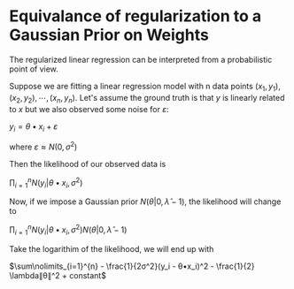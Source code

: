 # Equivalance of regularization to a Gaussian Prior on Weights

The regularized linear regression can be interpreted from a probabilistic point of view.

Suppose we are fitting a linear regression model with n data points $(x_1, y_1), (x_2, y_2), ⋯, (x_n, y_n)$. Let's assume the ground truth is that $y$ is linearly related to $x$ but we also observed some noise for $ε$:

$y_i = θ•x_i + ε$

where $ε ≈ N (0, σ^2)$

Then the likelihood of our observed data is

$\prod\nolimits_{i=1}^{n} N (y_i|θ•x_i, σ^2)$

Now, if we impose a Gaussian prior $N (θ|0,\hat{\lambda}-1)$, the likelihood will change to

$\prod\nolimits_{i=1}^{n} N (y_i|θ•x_i, σ^2) N (θ|0,\hat{\lambda}-1)$

Take the logarithim of the likelihood, we will end up with

$\sum\nolimits_{i=1}^{n} - \frac{1}{2σ^2}(y_i - θ•x_i)^2 - \frac{1}{2} \lambda∥θ∥^2 + constant$
